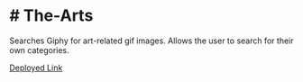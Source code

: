 # # The-Arts

Searches Giphy for art-related gif images. Allows the user to search for their own categories.

[Deployed Link](https://chris-milan.github.io/The-Arts-Giftastic/)
